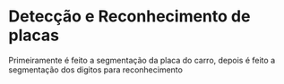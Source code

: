 # Detecção e Reconhecimento de placas
Primeiramente é feito a segmentação da placa do carro, depois é feito a segmentação dos digitos para reconhecimento
